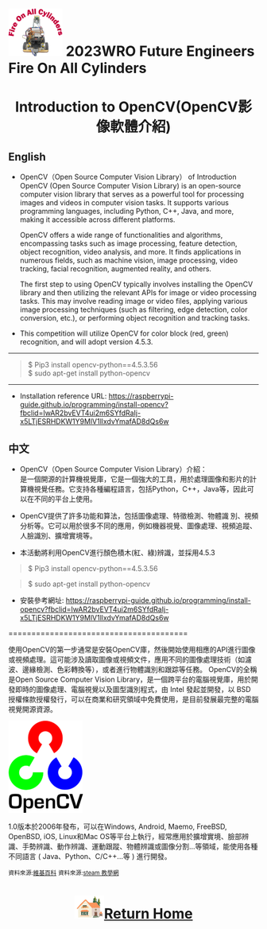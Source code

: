 ![LOGO](../img/logo.png) 2023WRO Future Engineers Fire On All Cylinders  
=====
# <div align="center">Introduction to OpenCV(OpenCV影像軟體介紹)</div> 
## English
- OpenCV（Open Source Computer Vision Library） of Introduction
   OpenCV (Open Source Computer Vision Library) is an open-source computer vision library that serves as a powerful tool for processing images and videos in computer vision tasks. It supports various programming languages, including Python, C++, Java, and more, making it accessible across different platforms.

   OpenCV offers a wide range of functionalities and algorithms, encompassing tasks such as image processing, feature detection, object recognition, video analysis, and more. It finds applications in numerous fields, such as machine vision, image processing, video tracking, facial recognition, augmented reality, and others.

   The first step to using OpenCV typically involves installing the OpenCV library and then utilizing the relevant APIs for image or video processing tasks. This may involve reading image or video files, applying various image processing techniques (such as filtering, edge detection, color conversion, etc.), or performing object recognition and tracking tasks.
- This competition will utilize OpenCV for color block (red, green) recognition, and will adopt version 4.5.3.
---
   > $ Pip3 install opencv-python==4.5.3.56     
   > $ sudo apt-get install python-opencv
---
- Installation reference URL: https://raspberrypi-guide.github.io/programming/install-opencv?fbclid=IwAR2bvEVT4ui2m6SYfdRaIj-x5LTjESRHDKW1Y9MlV1llxdvYmafAD8dQs6w
 
## 中文
- OpenCV（Open Source Computer Vision Library）介紹：  
   是一個開源的計算機視覺庫，它是一個強大的工具，用於處理圖像和影片的計算機視覺任務。它支持各種編程語言，包括Python，C++，Java等，因此可以在不同的平台上使用。  
- OpenCV提供了許多功能和算法，包括圖像處理、特徵檢測、物體識  別、視頻分析等。它可以用於很多不同的應用，例如機器視覺、圖像處理、視頻追蹤、人臉識別、擴增實境等。

- 本活動將利用OpenCV進行顏色積木(紅、綠)辨識，並採用4.5.3
> $ Pip3 install opencv-python==4.5.3.56

> $ sudo apt-get install python-opencv

-  安裝參考網址: https://raspberrypi-guide.github.io/programming/install-opencv?fbclid=IwAR2bvEVT4ui2m6SYfdRaIj-x5LTjESRHDKW1Y9MlV1llxdvYmafAD8dQs6w

=======================================   





使用OpenCV的第一步通常是安裝OpenCV庫，然後開始使用相應的API進行圖像或視頻處理。這可能涉及讀取圖像或視頻文件，應用不同的圖像處理技術（如濾波、邊緣檢測、色彩轉換等），或者進行物體識別和跟踪等任務。
OpenCV的全稱是Open Source Computer Vision Library，是一個跨平台的電腦視覺庫，用於開發即時的圖像處理、電腦視覺以及圖型識別程式，由 Intel 發起並開發，以 BSD 授權條款授權發行，可以在商業和研究領域中免費使用，是目前發展最完整的電腦視覺開源資源。  

![opencv](./img/opencv.png)

1.0版本於2006年發布，可以在Windows, Android, Maemo, FreeBSD, OpenBSD, iOS, Linux和Mac OS等平台上執行，經常應用於擴增實境、臉部辨識、手勢辨識、動作辨識、運動跟蹤、物體辨識或圖像分割...等領域，能使用各種不同語言 ( Java、Python、C/C++...等 ) 進行開發。  

<small>資料來源:[維基百科](https://zh.wikipedia.org/wiki/OpenCV)</small>
<small>資料來源:[steam 教學網](https://steam.oxxostudio.tw/category/python/ai/opencv.html#google_vignette)</small>

# <div align="center">![HOME](../../other/img/Home.png)[Return Home](../../)</div> 
